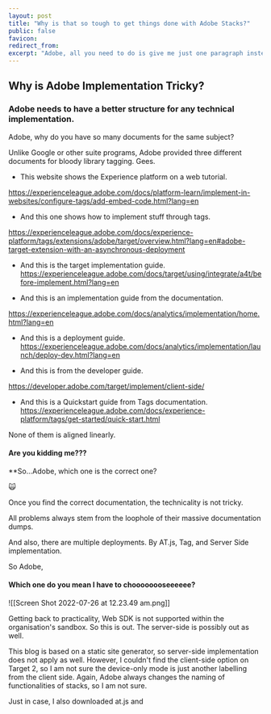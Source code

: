 ```yaml
---
layout: post
title: "Why is that so tough to get things done with Adobe Stacks?"
public: false
favicon:
redirect_from: 
excerpt: "Adobe, all you need to do is give me just one paragraph instead of 10 pages of implementation documents."
---
```


## Why is Adobe Implementation Tricky?


### Adobe needs to have a better structure for any technical implementation. 


Adobe, why do you have so many documents for the same subject?

Unlike Google or other suite programs, Adobe provided three different documents for bloody library tagging. Gees. 


- This website shows the Experience platform on a web tutorial. 

https://experienceleague.adobe.com/docs/platform-learn/implement-in-websites/configure-tags/add-embed-code.html?lang=en

- And this one shows how to implement stuff through tags.

https://experienceleague.adobe.com/docs/experience-platform/tags/extensions/adobe/target/overview.html?lang=en#adobe-target-extension-with-an-asynchronous-deployment

- And this is the target implementation guide. 
https://experienceleague.adobe.com/docs/target/using/integrate/a4t/before-implement.html?lang=en

- And this is an implementation guide from the documentation. 

https://experienceleague.adobe.com/docs/analytics/implementation/home.html?lang=en

- And this is a deployment guide. 
https://experienceleague.adobe.com/docs/analytics/implementation/launch/deploy-dev.html?lang=en

- And this is from the developer guide. 

https://developer.adobe.com/target/implement/client-side/

- And this is a Quickstart guide from Tags documentation. 
https://experienceleague.adobe.com/docs/experience-platform/tags/get-started/quick-start.html



None of them is aligned linearly. 


#### Are you kidding me???

**So...Adobe, which one is the correct one? 


🙀

Once you find the correct documentation, the technicality is not tricky. 

All problems always stem from the loophole of their massive documentation dumps. 


And also, there are multiple deployments. By AT.js, Tag, and Server Side implementation. 

So Adobe, 

#### Which one do you mean I have to choooooooseeeeee?


![[Screen Shot 2022-07-26 at 12.23.49 am.png]]

Getting back to practicality, Web SDK is not supported within the organisation's sandbox. So this is out. The server-side is possibly out as well. 

This blog is based on a static site generator, so server-side implementation does not apply as well. However, I couldn't find the client-side option on Target 2, so I am not sure the device-only mode is just another labelling from the client side. Again, Adobe always changes the naming of functionalities of stacks, so I am not sure. 

Just in case, I also downloaded at.js and 




